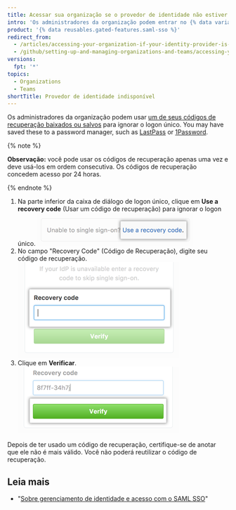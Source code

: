```yaml
---
title: Acessar sua organização se o provedor de identidade não estiver disponível
intro: 'Os administradores da organização podem entrar no {% data variables.product.product_name %} mesmo se o provedor de identidade deles estiver indisponível, ignorando o logon único e usando os respectivos códigos de recuperação.'
product: '{% data reusables.gated-features.saml-sso %}'
redirect_from:
  - /articles/accessing-your-organization-if-your-identity-provider-is-unavailable
  - /github/setting-up-and-managing-organizations-and-teams/accessing-your-organization-if-your-identity-provider-is-unavailable
versions:
  fpt: '*'
topics:
  - Organizations
  - Teams
shortTitle: Provedor de identidade indisponível
---
```


Os administradores da organização podem usar [um de seus códigos de recuperação baixados ou salvos](/articles/downloading-your-organization-s-saml-single-sign-on-recovery-codes) para ignorar o logon único. You may have saved these to a password manager, such as [LastPass](https://lastpass.com/) or [1Password](https://1password.com/).

{% note %}

**Observação:** você pode usar os códigos de recuperação apenas uma vez e deve usá-los em ordem consecutiva. Os códigos de recuperação concedem acesso por 24 horas.

{% endnote %}

1. Na parte inferior da caixa de diálogo de logon único, clique em **Use a recovery code** (Usar um código de recuperação) para ignorar o logon único. ![Link para inserir código de recuperação](/assets/images/help/saml/saml_use_recovery_code.png)
2. No campo "Recovery Code" (Código de Recuperação), digite seu código de recuperação. ![Campo para inserir código de recuperação](/assets/images/help/saml/saml_recovery_code_entry.png)
3. Clique em **Verificar**. ![Botão para verificar código de recuperação](/assets/images/help/saml/saml_verify_recovery_codes.png)

Depois de ter usado um código de recuperação, certifique-se de anotar que ele não é mais válido. Você não poderá reutilizar o código de recuperação.

## Leia mais

- "[Sobre gerenciamento de identidade e acesso com o SAML SSO](/articles/about-identity-and-access-management-with-saml-single-sign-on)"
